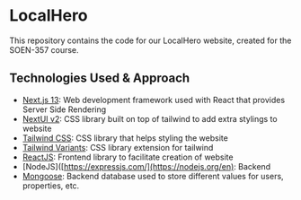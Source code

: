 # LocalHero
This repository contains the code for our LocalHero website, created for the SOEN-357 course.

## Technologies Used & Approach

- [Next.js 13](https://nextjs.org/docs/getting-started): Web development framework used with React that provides Server Side Rendering
- [NextUI v2](https://nextui.org/): CSS library built on top of tailwind to add extra stylings to website
- [Tailwind CSS](https://tailwindcss.com/): CSS library that helps styling the website
- [Tailwind Variants](https://tailwind-variants.org): CSS library extension for tailwind
- [ReactJS](https://www.typescriptlang.org/): Frontend library to facilitate creation of website
- [NodeJS]([https://expressjs.com/](https://nodejs.org/en): Backend
- [Mongoose](https://mongoosejs.com/docs/): Backend database used to store different values for users, properties, etc.
